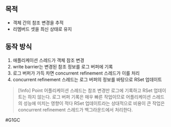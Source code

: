 ## 목적
- 객체 간의 참조 변경을 추적
- 리멤버드 셋을 최신 상태로 유지
## 동작 방식
1. 애플리케이션 스레드가 객체 참조 변경
2. write barrier는 변경된 참조 정보를 로그 버퍼에 기록
3. 로그 버퍼가 가득 차면 concurrent refinement 스레드가 이를 처리
4. concurrent refinement 스레드는 로그 버퍼의 정보를 바탕으로 RSet 업데이트
> [!info] Point
> 어플리케이션 스레드는 참조 변경만 로그에 기록하고 RSet 업데이트는 하지 않는다.
> 로그 버퍼 기록은 매우 빠른 작업이므로 어플리케이션 스레드의 성능에 미치는 영향이 적다
> RSet 업데이트라는 상대적으로 비용이 큰 작업은 concurrent refinement 스레드가 백그라운드에서 처리한다.





#G1GC 
